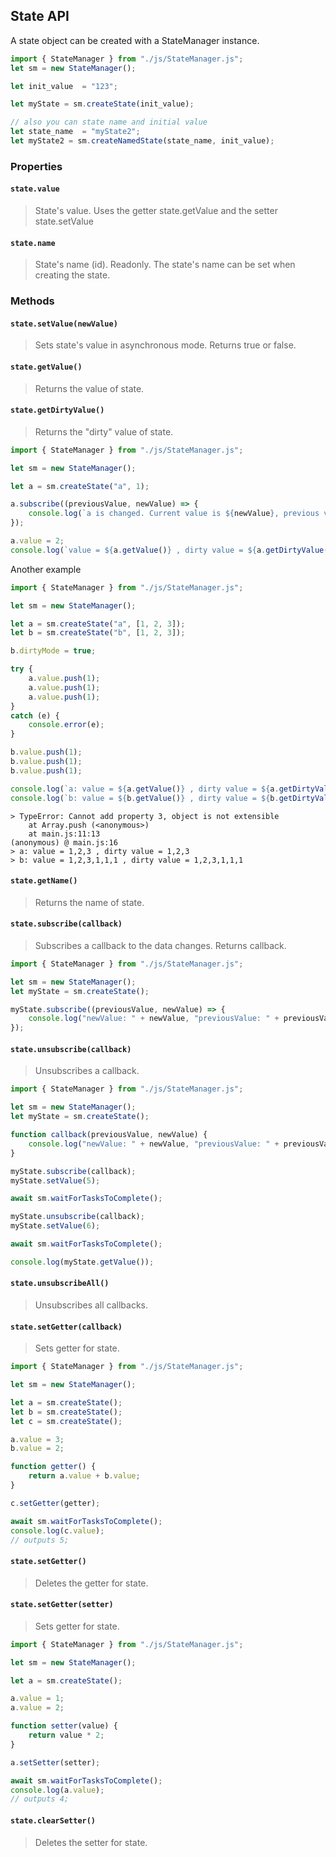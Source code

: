 ## State API 

A state object can be created with a StateManager instance.
```js
import { StateManager } from "./js/StateManager.js";
let sm = new StateManager();

let init_value  = "123";

let myState = sm.createState(init_value); 

// also you can state name and initial value
let state_name  = "myState2";
let myState2 = sm.createNamedState(state_name, init_value); 

```

### Properties
#### `state.value`
> State's value. Uses the getter state.getValue and the setter state.setValue

#### `state.name`
> State's name (id). Readonly. The state's name can be set when creating the state.


### Methods
#### `state.setValue(newValue)`
> Sets state's value in asynchronous mode. 
> Returns true or false.

#### `state.getValue()`
> Returns the value of state. 

#### `state.getDirtyValue()`
> Returns the "dirty" value of state. 
```js
import { StateManager } from "./js/StateManager.js";

let sm = new StateManager();

let a = sm.createState("a", 1);

a.subscribe((previousValue, newValue) => {
    console.log(`a is changed. Current value is ${newValue}, previous value was ${previousValue}`);
});

a.value = 2;
console.log(`value = ${a.getValue()} , dirty value = ${a.getDirtyValue()}` );
```

Another example
```js
import { StateManager } from "./js/StateManager.js";

let sm = new StateManager();

let a = sm.createState("a", [1, 2, 3]);
let b = sm.createState("b", [1, 2, 3]);

b.dirtyMode = true;

try {
    a.value.push(1);
    a.value.push(1);
    a.value.push(1);    
}
catch (e) {
    console.error(e);
}

b.value.push(1);
b.value.push(1);
b.value.push(1);

console.log(`a: value = ${a.getValue()} , dirty value = ${a.getDirtyValue()}` );
console.log(`b: value = ${b.getValue()} , dirty value = ${b.getDirtyValue()}` );
```

```
> TypeError: Cannot add property 3, object is not extensible
    at Array.push (<anonymous>)
    at main.js:11:13
(anonymous) @ main.js:16
> a: value = 1,2,3 , dirty value = 1,2,3
> b: value = 1,2,3,1,1,1 , dirty value = 1,2,3,1,1,1
```

#### `state.getName()`
> Returns the name of state. 

#### `state.subscribe(callback)`
> Subscribes a callback to the data changes. Returns callback.

```js
import { StateManager } from "./js/StateManager.js";

let sm = new StateManager();
let myState = sm.createState();

myState.subscribe((previousValue, newValue) => {
    console.log("newValue: " + newValue, "previousValue: " + previousValue);
});
```

#### `state.unsubscribe(callback)`
> Unsubscribes a callback.

```js
import { StateManager } from "./js/StateManager.js";

let sm = new StateManager();
let myState = sm.createState();

function callback(previousValue, newValue) {
    console.log("newValue: " + newValue, "previousValue: " + previousValue);
}

myState.subscribe(callback);
myState.setValue(5);

await sm.waitForTasksToComplete();

myState.unsubscribe(callback);
myState.setValue(6);

await sm.waitForTasksToComplete();

console.log(myState.getValue());
```

#### `state.unsubscribeAll()`
> Unsubscribes all callbacks.

#### `state.setGetter(callback)`
> Sets getter for state.
```js
import { StateManager } from "./js/StateManager.js";

let sm = new StateManager();

let a = sm.createState();
let b = sm.createState();
let c = sm.createState();

a.value = 3;
b.value = 2;

function getter() {
    return a.value + b.value;
}

c.setGetter(getter);

await sm.waitForTasksToComplete();
console.log(c.value);
// outputs 5;
```

#### `state.setGetter()`
> Deletes the getter for state.


#### `state.setGetter(setter)`
> Sets getter for state.

```js
import { StateManager } from "./js/StateManager.js";

let sm = new StateManager();

let a = sm.createState();

a.value = 1;
a.value = 2;

function setter(value) {
    return value * 2;
}

a.setSetter(setter);

await sm.waitForTasksToComplete();
console.log(a.value);
// outputs 4;
```

#### `state.clearSetter()`
> Deletes the setter for state.